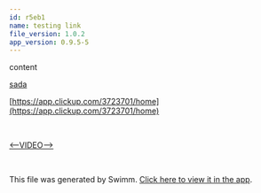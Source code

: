 ```yaml
---
id: r5eb1
name: testing link
file_version: 1.0.2
app_version: 0.9.5-5
---
```


content




[sada](sada.3l9d8.sw.md)




[https://app.clickup.com/3723701/home](https://app.clickup.com/3723701/home)

<br/>

[<--VIDEO-->](https://www.youtube.com/watch?v=KWxENcTAe1A&ab_channel=ChillingAllDay)

<br/>

This file was generated by Swimm. [Click here to view it in the app](http://localhost:5000/repos/Z2l0aHViJTNBJTNBYXplcm90aGNvcmUtd290bGslM0ElM0FtYW96U3dpbW0=/docs/r5eb1).